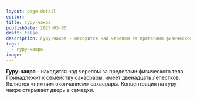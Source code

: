 ```yaml
---
layout: page-detail
editor: 
title: гуру-чакра
publishDate: 2025-03-05
draft: false
description: Гуру-чакра - находится над черепом за пределами физического тела. Принадлежит к семейству сахасрары, имеет двенадцать лепестков. Является «нижним окончанием» сахасрары. Концентрация на гуру-чакре открывает дверь в самадхи.
tags:
  - гуру-чакра
image:
---
```

**Гуру-чакра** - находится над черепом за пределами физического тела. Принадлежит к семейству сахасрары, имеет двенадцать лепестков. Является «нижним окончанием» сахасрары. Концентрация на гуру-чакре открывает дверь в самадхи.